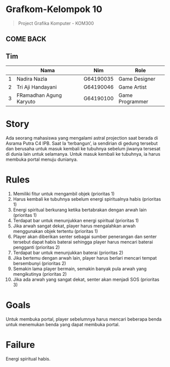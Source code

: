 # Grafkom-Kelompok 10
> Project Grafika Komputer - KOM300
## COME BACK

## Tim 
<table>
    <thead>
        <tr>
            <th></th>
            <th>Nama</th>
            <th>Nim</th>
            <th>Role</th>
        </tr>
    </thead>
    <tbody>
        <tr>
            <td>1</td>
            <td>Nadira Nazla</td>
            <td>G64190035</td>
            <td>Game Designer</td>
        </tr>
        <tr>
            <td>2</td>
            <td>Tri Aji Handayani</td>
            <td>G64190046</td>
            <td>Game Artist</td>
        </tr>
        <tr>
            <td>3</td>
            <td>FRamadhan Agung Karyuto</td>
            <td>G64190100</td>
            <td>Game Programmer</td>
        </tr>
    
</table>

# Story
Ada seorang mahasiswa yang mengalami astral projection saat berada di Asrama Putra C4 IPB. Saat Ia ‘terbangun’, ia sendirian di gedung tersebut dan berusaha untuk masuk kembali ke tubuhnya sebelum jiwanya tersesat di dunia lain untuk selamanya. Untuk masuk kembali ke tubuhnya, ia harus membuka portal menuju dunianya.

# Rules
1. Memiliki fitur untuk mengambil objek (prioritas 1)
2. Harus kembali ke tubuhnya sebelum energi spiritualnya habis (prioritas 1)
3. Energi spiritual berkurang ketika bertabrakan dengan arwah lain (prioritas 1)
4. Terdapat bar untuk menunjukkan energi spiritual (prioritas 1)
5. Jika arwah sangat dekat, player harus mengalahkan arwah menggunakan objek tertentu (prioritas 1)
6. Player akan diberikan senter sebagai sumber penerangan dan senter tersebut dapat habis baterai sehingga player harus mencari baterai pengganti (prioritas 2)
7. Terdapat bar untuk menunjukkan baterai (prioritas 2)
8. Jika bertemu dengan arwah lain, player harus berlari mencari tempat bersembunyi (prioritas 2)
9. Semakin lama player bermain, semakin banyak pula arwah yang mengikutinya (prioritas 2)
10. Jika ada arwah yang sangat dekat, senter akan menjadi SOS (prioritas 3)

# Goals
Untuk membuka portal, player sebelumnya harus mencari beberapa benda untuk menemukan benda yang dapat membuka portal.

# Failure
Energi spiritual habis.
